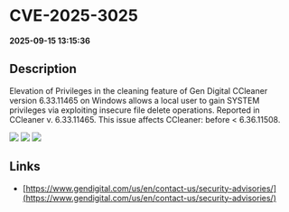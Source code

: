 # CVE-2025-3025

**2025-09-15 13:15:36**

## Description
Elevation of Privileges in the cleaning feature of Gen Digital CCleaner version 6.33.11465 on Windows allows a local user to gain SYSTEM privileges via exploiting insecure file delete operations. Reported in CCleaner v. 6.33.11465. This issue affects CCleaner: before < 6.36.11508.

![](https://img.shields.io/static/v1?label=Score&message=7.3&color=red)
![](https://img.shields.io/static/v1?label=Severity&message=HIGH&color=red)
![](https://img.shields.io/static/v1?label=CWE&message=Auth&color=green)

## Links
- [https://www.gendigital.com/us/en/contact-us/security-advisories/](https://www.gendigital.com/us/en/contact-us/security-advisories/)
